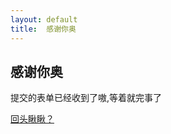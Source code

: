 ```yaml
---
layout: default
title:	感谢你奥
---
```



## 感谢你奥
<div class = "success">
    <p>提交的表单已经收到了嗷,等着就完事了</p>
    <a href="/">回头瞅瞅？</a>
</div>


